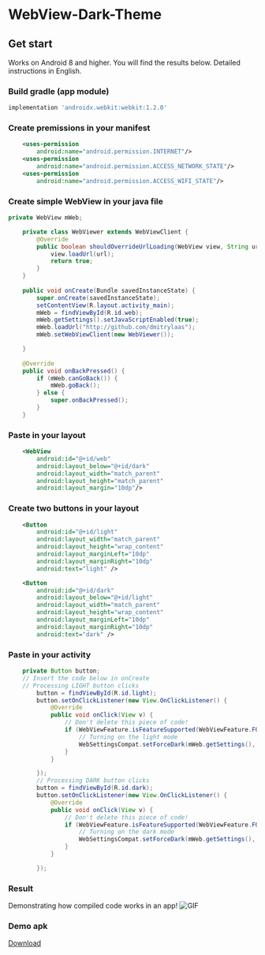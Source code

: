 # WebView-Dark-Theme
## Get start
Works on Android 8 and higher. You will find the results below. Detailed instructions in English.
### Build gradle (app module)
```gradle
implementation 'androidx.webkit:webkit:1.2.0'
```
### Create premissions in your manifest
```xml
    <uses-permission
        android:name="android.permission.INTERNET"/>
    <uses-permission
        android:name="android.permission.ACCESS_NETWORK_STATE"/>
    <uses-permission
        android:name="android.permission.ACCESS_WIFI_STATE"/>
```
### Create simple WebView in your java file
```java
private WebView mWeb;

    private class WebViewer extends WebViewClient {
        @Override
        public boolean shouldOverrideUrlLoading(WebView view, String url) {
            view.loadUrl(url);
            return true;
        }
    }
    
    public void onCreate(Bundle savedInstanceState) {
        super.onCreate(savedInstanceState);
        setContentView(R.layout.activity_main);
        mWeb = findViewById(R.id.web);
        mWeb.getSettings().setJavaScriptEnabled(true);
        mWeb.loadUrl("http://github.com/dmitrylaas");
        mWeb.setWebViewClient(new WebViewer());

    }
    
    @Override
    public void onBackPressed() {
        if (mWeb.canGoBack()) {
            mWeb.goBack();
        } else {
            super.onBackPressed();
        }
    }
```
### Paste in your layout
```xml
    <WebView
        android:id="@+id/web"
        android:layout_below="@+id/dark"
        android:layout_width="match_parent"
        android:layout_height="match_parent"
        android:layout_margin="10dp"/>
```
### Create two buttons in your layout
```xml
    <Button
        android:id="@+id/light"
        android:layout_width="match_parent"
        android:layout_height="wrap_content"
        android:layout_marginLeft="10dp"
        android:layout_marginRight="10dp"
        android:text="light" />

    <Button
        android:id="@+id/dark"
        android:layout_below="@+id/light"
        android:layout_width="match_parent"
        android:layout_height="wrap_content"
        android:layout_marginLeft="10dp"
        android:layout_marginRight="10dp"
        android:text="dark" />
```
### Paste in your activity
```java
    private Button button;
    // Insert the code below in onCreate
    // Processing LIGHT button clicks
        button = findViewById(R.id.light);
        button.setOnClickListener(new View.OnClickListener() {
            @Override
            public void onClick(View v) {
                // Don't delete this piece of code!
                if (WebViewFeature.isFeatureSupported(WebViewFeature.FORCE_DARK)) {
                    // Turning on the light mode
                    WebSettingsCompat.setForceDark(mWeb.getSettings(), WebSettingsCompat.FORCE_DARK_OFF);
                }
            }

        });
        // Processing DARK button clicks
        button = findViewById(R.id.dark);
        button.setOnClickListener(new View.OnClickListener() {
            @Override
            public void onClick(View v) {
                // Don't delete this piece of code!
                if (WebViewFeature.isFeatureSupported(WebViewFeature.FORCE_DARK)) {
                    // Turning on the dark mode
                    WebSettingsCompat.setForceDark(mWeb.getSettings(), WebSettingsCompat.FORCE_DARK_ON);
                }
            }

        });
```
### Result
Demonstrating how compiled code works in an app!
![GIF](https://github.com/dmitrylaas/WebView-Dark-Theme/blob/master/art/result.gif)
### Demo apk
[Download](https://github.com/dmitrylaas/WebView-Dark-Theme/releases/download/1.0/WebTheme-Example.apk)
